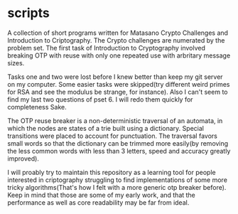 # scripts
A collection of short programs written for Matasano Crypto Challenges and Introduction to Criptography. The Crypto challenges are numerated by the problem set. The first task of Introduction to Cryptography involved breaking OTP with reuse with only one repeated use with arbritary message sizes.

Tasks one and two were lost before I knew better than keep my git server on my computer. Some easier tasks were skipped(try different weird primes for RSA and see the modulus be strange, for instance). Also I can't seem to find my last two questions of pset 6. I will redo them quickly for completeness Sake.

The OTP reuse breaker is a non-deterministic traversal of an automata, in which the nodes are states of a trie built using a dictionary. Special transitions were placed to account for punctuation. The traversal favors small words so that the dictionary can be trimmed more easily(by removing the less common words with less than 3 letters, speed and accuracy greatly improved).

I will proably try to maintain this repository as a learning tool for people interested in criptography struggling to find implementations of some more tricky algorithms(That's how I felt with a more generic otp breaker before). Keep in mind that those are some of my early work, and that the performance as well as core readability may be far from ideal.
